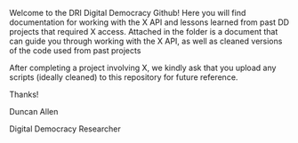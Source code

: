 
Welcome to the DRI Digital Democracy Github! Here you will find documentation for working with the X API and lessons learned from past DD projects that required X access.
Attached in the folder is a document that can guide you through working with the X API, as well as cleaned versions of the code used from past projects

After completing a project involving X, we kindly ask that you upload any scripts (ideally cleaned) to this repository for future reference.

Thanks! 

Duncan Allen

Digital Democracy Researcher
